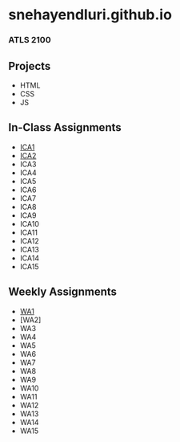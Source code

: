 # snehayendluri.github.io
### ATLS 2100

## Projects

- HTML
- CSS
- JS

## In-Class Assignments
- [ICA1](https://drive.google.com/file/d/1PUBisxotpbDWGiGvWXvX--efXUe9oAc8/view?usp=share_link)
- [ICA2](https://drive.google.com/file/d/19zcXXgwgbLR2u0Ru7-VEvpbGH8kEPdj4/view?usp=share_link)
- ICA3
- ICA4
- ICA5
- ICA6
- ICA7
- ICA8
- ICA9
- ICA10
- ICA11
- ICA12
- ICA13
- ICA14
- ICA15

## Weekly Assignments

- [WA1](https://snehayendluri.github.io/wa/wa1.html)
- [WA2]
- WA3
- WA4
- WA5
- WA6
- WA7
- WA8
- WA9
- WA10
- WA11
- WA12
- WA13
- WA14
- WA15